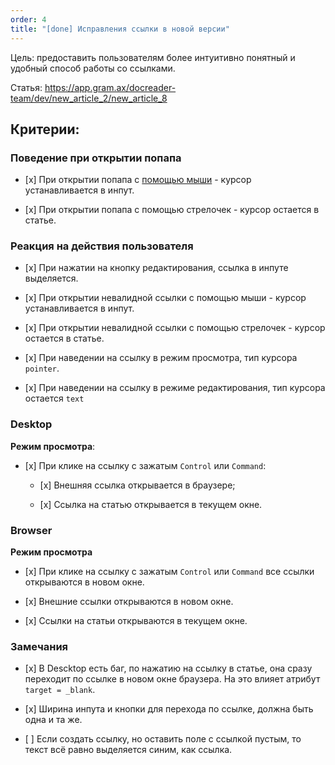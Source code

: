 ```yaml
---
order: 4
title: "[done] Исправления ссылки в новой версии"
---
```


Цель: предоставить пользователям более интуитивно понятный и удобный способ работы со ссылками.

Статья: <https://app.gram.ax/docreader-team/dev/new_article_2/new_article_8>

## Критерии:



### Поведение при открытии попапа

-  \[x\] При открытии попапа с [помощью мыши]() - курсор устанавливается в инпут.

-  \[x\] При открытии попапа с помощью стрелочек - курсор остается в статье.

### Реакция на действия пользователя

-  \[x\] При нажатии на кнопку редактирования, ссылка в инпуте выделяется.

-  \[x\] При открытии невалидной ссылки с помощью мыши - курсор устанавливается в инпут.

-  \[x\] При открытии невалидной ссылки с помощью стрелочек - курсор остается в статье.

-  \[x\] При наведении на ссылку в режим просмотра, тип курсора `pointer`.

-  \[x\] При наведении  на ссылку в режиме редактирования, тип курсора остается `text`



### Desktop

**Режим просмотра**:

-  \[x\] При клике на ссылку с зажатым `Control` или `Command`:

   -  \[x\] Внешняя ссылка открывается в браузере;

   -  \[x\] Cсылка на статью открывается в текущем окне.

### Browser

**Режим просмотра**

-  \[x\] При клике на ссылку с зажатым `Control` или `Command` все ссылки открываются в новом окне.

-  \[x\] Внешние ссылки открываются в новом окне.

-  \[x\] Ссылки на статьи открываются в текущем окне.

### Замечания

-  \[x\] В Descktop есть баг, по нажатию на ссылку в статье, она сразу переходит по ссылке в новом окне браузера. На это влияет атрибут `target = _blank`.

-  \[x\] Ширина инпута и кнопки для перехода по ссылке, должна быть одна и та же.

-  \[ \] Если создать ссылку, но оставить поле с ссылкой пустым, то текст всё равно выделяется синим, как ссылка.